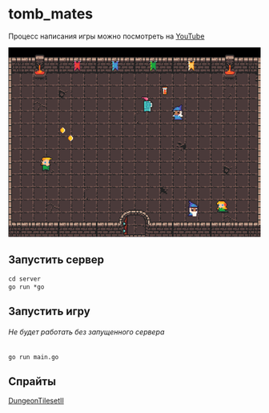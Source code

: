 # tomb_mates

Процесс написания игры можно посмотреть на [YouTube](https://www.youtube.com/watch?v=jMqC_VUEAgs)

![Скриншот](./screenshot.png 'Скриншотес')

## Запустить сервер

```
cd server
go run *go
```

## Запустить игру

###### Не будет работать без запущенного сервера

```
go run main.go
```

## Спрайты

[DungeonTilesetII](https://0x72.itch.io/dungeontileset-ii)
